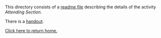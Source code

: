 This directory consists of a [readme file](https://github.com/sfushidahardy/SSEA-Linear-Algebra-Activities/blob/main/MetaSkills/AttendingSection/attending-section-readme.pdf) describing the details of the activity _Attending Section_.

There is a [handout](https://github.com/sfushidahardy/SSEA-Linear-Algebra-Activities/blob/main/MetaSkills/AttendingSection/attending-section-handout.pdf).

[Click here to return home.](https://github.com/sfushidahardy/SSEA-Linear-Algebra-Activities/blob/main/README.md#meta-skills-general-skills-and-other-activities)
